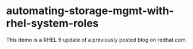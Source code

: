 # automating-storage-mgmt-with-rhel-system-roles
This demo is a RHEL 9 update of a previously posted blog on redhat.com.

